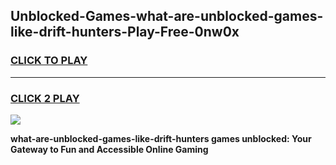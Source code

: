
## Unblocked-Games-what-are-unblocked-games-like-drift-hunters-Play-Free-0nw0x
<h3>
<a href="https://premium76.site?title=what-are-unblocked-games-like-drift-hunters&ref=09A">CLICK TO PLAY</a></h3>
<hr>

<h3>
<a href="https://premium76.site?title=what-are-unblocked-games-like-drift-hunters&ref=09A">CLICK 2 PLAY</a>
  
</h3>

<a href="https://premium76.site?title=what-are-unblocked-games-like-drift-hunters&ref=09A"><img src="https://clearcache.store/games.png"></a>


**what-are-unblocked-games-like-drift-hunters games unblocked: Your Gateway to Fun and Accessible Online Gaming**
